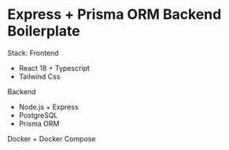 # Express + Prisma ORM Backend Boilerplate

Stack:
Frontend
- React 18 + Typescript
- Tailwind Css
  
Backend
- Node.js + Express
- PostgreSQL
- Prisma ORM

Docker + Docker Compose
